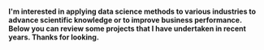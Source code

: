 #### I'm interested in applying data science methods to various industries to advance scientific knowledge or to improve business performance. Below you can review some projects that I have undertaken in recent years. Thanks for looking. 

